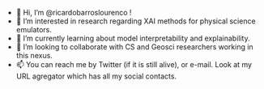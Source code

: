 - 👋 Hi, I’m @ricardobarroslourenco !
- 👀 I’m interested in research regarding XAI methods for physical science emulators.
- 🌱 I’m currently learning about model interpretability and explainability.
- 💞️ I’m looking to collaborate with CS and Geosci researchers working in this nexus.
- 📫 You can reach me by Twitter (if it is still alive), or e-mail. Look at my URL agregator which has all my social contacts.

<!---
ricardobarroslourenco/ricardobarroslourenco is a ✨ special ✨ repository because its `README.md` (this file) appears on your GitHub profile.
You can click the Preview link to take a look at your changes.
--->
